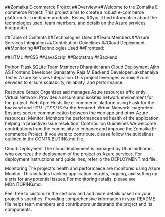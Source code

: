 ##Zomaika E-commerce Project
##Overview
##Welcome to the Zomaika E-commerce Project! This project aims to create a robust e-commerce platform for handloom products. Below, ##you'll find information about the technologies used, team members, and details on the Azure services integration.

##Table of Contents
##Technologies Used
##Team Members
##Azure Services Integration
##Contribution Guidelines
##Cloud Deployment
##Monitoring
##Technologies Used
##Frontend:

##HTML
##CSS
##JavaScript
##Bootstrap
##Backend:

Python
Flask
SQLite
Team Members
Dharanidharan Cloud Deployment
Ajith AS Frontend Developer
Ganapathy Raja M Backend Developer
Lakshanaiya Tester
Azure Services Integration
This project leverages various Azure services to ensure scalability, reliability, and performance.

Resource Group: Organizes and manages Azure resources efficiently.
Virtual Network: Provides a secure and isolated network environment for the project.
Web App: Hosts the e-commerce platform using Flask for the backend and HTML/CSS/JS for the frontend.
Virtual Network Integration: Ensures secure communication between the web app and other Azure resources.
Monitor: Monitors the performance and health of the application, helping in proactive issue resolution.
Contribution Guidelines
We welcome contributions from the community to enhance and improve the Zomaika E-commerce Project. If you want to contribute, please follow the guidelines outlined in the CONTRIBUTING.md file.

Cloud Deployment
The cloud deployment is managed by Dharanidharan, who oversees the deployment of the project on Azure services. For deployment instructions and guidelines, refer to the DEPLOYMENT.md file.

Monitoring
The project's health and performance are monitored using Azure Monitor. This includes tracking application insights, logging, and setting up alerts for any potential issues. For monitoring details, please see MONITORING.md.

Feel free to customize the sections and add more details based on your project's specifics. Providing comprehensive information in your README file helps team members and contributors understand the project and its components.
